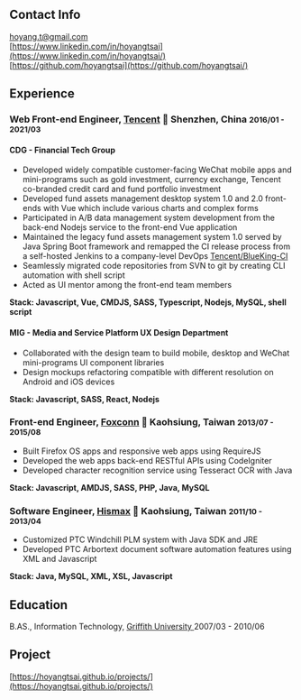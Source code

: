 ## Contact Info

<i class="fas fa-envelope-square fa-lg"></i> [hoyang.t@gmail.com](mailto:hoyang.t@gmail.com)<br/>
<i class="fab fa-linkedin fa-lg"></i> [https://www.linkedin.com/in/hoyangtsai](https://www.linkedin.com/in/hoyangtsai/)<br/>
<i class="fab fa-github-square fa-lg"></i> [https://github.com/hoyangtsai](https://github.com/hoyangtsai/)<br/>

## Experience

### Web Front-end Engineer, <a href="https://www.tencent.com/" target="_blank">Tencent</a> 📍 Shenzhen, China <small><time class="term">2016/01 - 2021/03</time></small>

#### CDG - Financial Tech Group

- Developed widely compatible customer-facing WeChat mobile apps and mini-programs such as gold investment, currency exchange, Tencent co-branded credit card and fund portfolio investment
- Developed fund assets management desktop system 1.0 and 2.0 front-ends with Vue which include various charts and complex forms
- Participated in A/B data management system development from the back-end Nodejs service to the front-end Vue application
- Maintained the legacy fund assets management system 1.0 served by Java Spring Boot framework and remapped the CI release process from a self-hosted Jenkins to a company-level DevOps [Tencent/BlueKing-CI](https://github.com/Tencent/bk-ci/blob/master/README_EN.md)
- Seamlessly migrated code repositories from SVN to git by creating CLI automation with shell script
- Acted as UI mentor among the front-end team members

<b>Stack: Javascript, Vue, CMDJS, SASS, Typescript, Nodejs, MySQL, shell script</b>

#### MIG - Media and Service Platform UX Design Department

- Collaborated with the design team to build mobile, desktop and WeChat mini-programs UI component libraries
- Design mockups refactoring compatible with different resolution on Android and iOS devices

<b>Stack: Javascript, SASS, React, Nodejs</b>

### Front-end Engineer, <a href="https://www.foxconn.com/" target="_blank">Foxconn</a> 📍 Kaohsiung, Taiwan <small><time class="term">2013/07 - 2015/08</time></small>

- Built Firefox OS apps and responsive web apps using RequireJS
- Developed the web apps back-end RESTful APIs using CodeIgniter
- Developed character recognition service using Tesseract OCR with Java

<b>Stack: Javascript, AMDJS, SASS, PHP, Java, MySQL</b>

### Software Engineer, <a href="http://www.hismax.com.tw/" target="_blank">Hismax</a> 📍 Kaohsiung, Taiwan <small><time class="term">2011/10 - 2013/04</time></small>

- Customized PTC Windchill PLM system with Java SDK and JRE
- Developed PTC Arbortext document software automation features using XML and Javascript

<b>Stack: Java, MySQL, XML, XSL, Javascript</b>

## Education

<i class="fas fa-graduation-cap fa-log"></i> B.AS., Information Technology, <a href="http://www.griffith.edu.au/" target="_blank">Griffith University </a> <time class="term">2007/03 - 2010/06</time>

## Project

[https://hoyangtsai.github.io/projects/](https://hoyangtsai.github.io/projects/)
